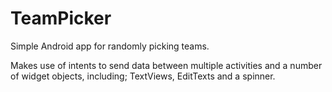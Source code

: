 # TeamPicker
Simple Android app for randomly picking teams.

Makes use of intents to send data between multiple activities and a number of widget objects, including; TextViews, EditTexts and a spinner.

